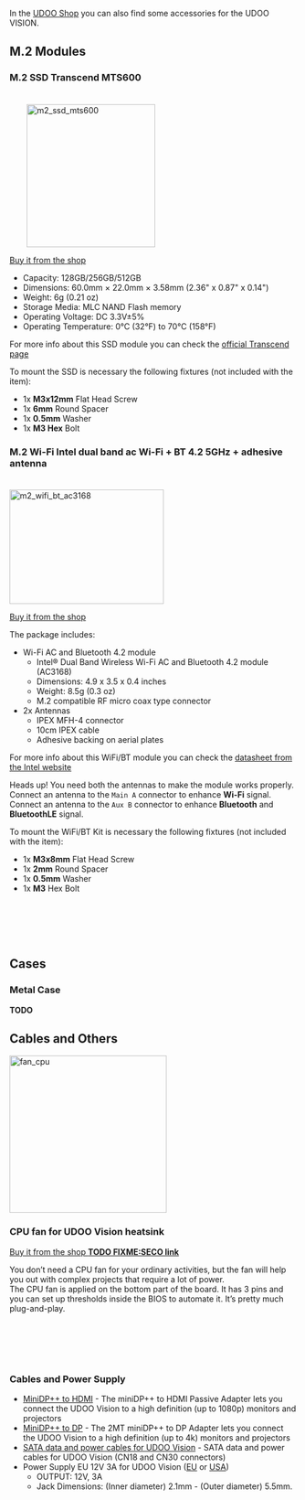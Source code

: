 In the [UDOO Shop](https://shop.udoo.org/) you can also find some accessories for the UDOO VISION.

## M.2 Modules

### M.2 SSD Transcend MTS600

<img src="../img/accessories/m2_ssd_mts600.jpg" alt="m2_ssd_mts600" class="img-responsive pull-right" height="250px" width="225px" style="margin-left:30px;margin-top:20px">

[Buy it from the shop](https://shop.udoo.org/en/catalogsearch/result/?q=mts600)

* Capacity: 128GB/256GB/512GB
* Dimensions: 60.0mm × 22.0mm × 3.58mm (2.36" x 0.87" x 0.14")
* Weight: 6g (0.21 oz)
* Storage Media: MLC NAND Flash memory
* Operating Voltage: DC 3.3V±5%
* Operating Temperature: 0°C (32°F) to 70°C (158°F)

For more info about this SSD module you can check the [official Transcend page](https://www.transcend-info.com/Products/No-643)

To mount the SSD is necessary the following fixtures (not included with the item):

* 1x **M3x12mm** Flat Head Screw
* 1x **6mm** Round Spacer
* 1x **0.5mm** Washer
* 1x **M3 Hex** Bolt

### M.2 Wi-Fi Intel dual band ac Wi-Fi + BT 4.2 5GHz + adhesive antenna

<img src="../img/accessories/m2_wifi_bt_ac3168.jpg" alt="m2_wifi_bt_ac3168" class="img-responsive pull-right" height="200px" width="270px" style="margin-right:30px;margin-top:20px">

[Buy it from the shop](https://shop.udoo.org/en/kit-m-2-wifi-bt.html)

The package includes:
* Wi-Fi AC and Bluetooth 4.2 module
  * Intel® Dual Band Wireless Wi-Fi AC and Bluetooth 4.2 module (AC3168)
  * Dimensions: 4.9 x 3.5 x 0.4 inches
  * Weight: 8.5g (0.3 oz)
  * M.2 compatible RF micro coax type connector
* 2x Antennas
  * IPEX MFH-4 connector
  * 10cm IPEX cable
  * Adhesive backing on aerial plates

For more info about this WiFi/BT module you can check the [datasheet from the Intel website](https://www.intel.com/content/www/us/en/wireless-products/dual-band-wireless-ac-3168-brief.html)


<span class="label label-warning">Heads up!</span> You need both the antennas to make the module works properly. Connect an antenna to the `Main A` connector to enhance **Wi-Fi** signal. Connect an antenna to the `Aux B` connector to enhance **Bluetooth** and **BluetoothLE** signal.

To mount the WiFi/BT Kit is necessary the following fixtures (not included with the item):

* 1x **M3x8mm** Flat Head Screw
* 1x **2mm** Round Spacer
* 1x **0.5mm** Washer
* 1x **M3** Hex Bolt


<br/>
<br/>
<br/>
<br/>

## Cases

### Metal Case

**TODO**

## Cables and Others


<img src="https://edge.seco.com/media/catalog/product/c
ache/6561462fb70bf4a24230671d096f589e/s/c/sc41-diss-3_2_1.png" alt="fan_cpu" class="img-responsive pull-right" height="275px" style="margin-right:30px; margin-top:0px; padding-top:0px;">
### CPU fan for UDOO Vision heatsink

[Buy it from the shop **TODO FIXME:SECO link**](https://edge.seco.com/it/sc41-diss-3-c-pk.html)</br>

You don’t need a CPU fan for your ordinary activities, but the fan will help you out with complex projects that require a lot of power.  
The CPU fan is applied on the bottom part of the board. It has 3 pins and you can set up thresholds inside the BIOS to automate it. It’s pretty much plug-and-play.


</br>
<br/>
<br/>
<br/>

### Cables and Power Supply

* [MiniDP++ to HDMI](https://shop.udoo.org/cable-minidp-to-hdmi.html) -
The miniDP++ to HDMI Passive Adapter lets you connect the UDOO Vision to a high definition (up to 1080p) monitors and projectors
* [MiniDP++ to DP](https://shop.udoo.org/cable-minidp-to-dp.html) -
The 2MT miniDP++ to DP Adapter lets you connect the UDOO Vision to a high definition (up to 4k) monitors and projectors
* [SATA data and power cables for UDOO Vision](https://shop.udoo.org/en/sata-data-and-power-cables.html) -
SATA data and power cables for UDOO Vision (CN18 and CN30 connectors)
* Power Supply EU 12V 3A for UDOO Vision ([EU](https://shop.udoo.org/en/power-supply-12v-3a-eu.html) or [USA](https://shop.udoo.org/en/power-supply-12v-3a-usa.html))
  * OUTPUT: 12V, 3A
  * Jack Dimensions: (Inner diameter) 2.1mm - (Outer diameter) 5.5mm.

